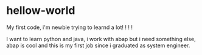 # hellow-world
My first code, i'm newbie trying to learnd a lot! ! ! ! 

I want to learn python and java, i work with abap but i need something else, abap is cool and this is my first job since i graduated as system engineer.
